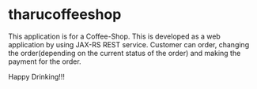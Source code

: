 # tharucoffeeshop

This application is for a Coffee-Shop.
This is developed as a web application by using JAX-RS REST service.
Customer can order, changing the order(depending on the current status of the order) and making the payment for the order. 

Happy Drinking!!!
